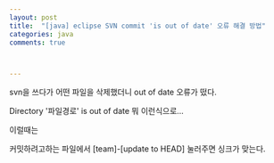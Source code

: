 ```yaml
---
layout: post
title:  "[java] eclipse SVN commit 'is out of date' 오류 해결 방법"
categories: java
comments: true



---
```




svn을 쓰다가 어떤 파일을 삭제했더니 out of date 오류가 떴다.

Directory '파일경로' is out of date 뭐 이런식으로... 



이럴때는

커밋하려고하는 파일에서 [team]-[update to HEAD] 눌러주면 싱크가 맞는다.